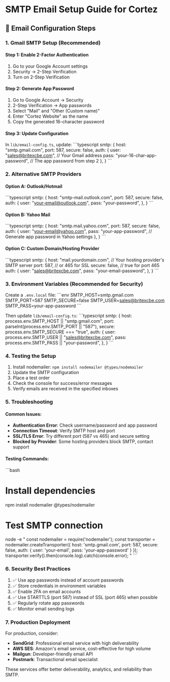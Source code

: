 # SMTP Email Setup Guide for Cortez

## 📧 Email Configuration Steps

### 1. Gmail SMTP Setup (Recommended)

#### Step 1: Enable 2-Factor Authentication
1. Go to your Google Account settings
2. Security → 2-Step Verification
3. Turn on 2-Step Verification

#### Step 2: Generate App Password
1. Go to Google Account → Security
2. 2-Step Verification → App passwords
3. Select "Mail" and "Other (Custom name)"
4. Enter "Cortez Website" as the name
5. Copy the generated 16-character password

#### Step 3: Update Configuration
In `lib/email-config.ts`, update:
\`\`\`typescript
smtp: {
  host: "smtp.gmail.com",
  port: 587,
  secure: false,
  auth: {
    user: "sales@britexcbe.com", // Your Gmail address
    pass: "your-16-char-app-password", // The app password from step 2
  },
}
\`\`\`

### 2. Alternative SMTP Providers

#### Option A: Outlook/Hotmail
\`\`\`typescript
smtp: {
  host: "smtp-mail.outlook.com",
  port: 587,
  secure: false,
  auth: {
    user: "your-email@outlook.com",
    pass: "your-password",
  },
}
\`\`\`

#### Option B: Yahoo Mail
\`\`\`typescript
smtp: {
  host: "smtp.mail.yahoo.com",
  port: 587,
  secure: false,
  auth: {
    user: "your-email@yahoo.com",
    pass: "your-app-password", // Generate app password in Yahoo settings
  },
}
\`\`\`

#### Option C: Custom Domain/Hosting Provider
\`\`\`typescript
smtp: {
  host: "mail.yourdomain.com", // Your hosting provider's SMTP server
  port: 587, // or 465 for SSL
  secure: false, // true for port 465
  auth: {
    user: "sales@britexcbe.com",
    pass: "your-email-password",
  },
}
\`\`\`

### 3. Environment Variables (Recommended for Security)

Create a `.env.local` file:
\`\`\`env
SMTP_HOST=smtp.gmail.com
SMTP_PORT=587
SMTP_SECURE=false
SMTP_USER=sales@britexcbe.com
SMTP_PASS=your-app-password
\`\`\`

Then update `lib/email-config.ts`:
\`\`\`typescript
smtp: {
  host: process.env.SMTP_HOST || "smtp.gmail.com",
  port: parseInt(process.env.SMTP_PORT || "587"),
  secure: process.env.SMTP_SECURE === "true",
  auth: {
    user: process.env.SMTP_USER || "sales@britexcbe.com",
    pass: process.env.SMTP_PASS || "your-password",
  },
}
\`\`\`

### 4. Testing the Setup

1. Install nodemailer: `npm install nodemailer @types/nodemailer`
2. Update the SMTP configuration
3. Place a test order
4. Check the console for success/error messages
5. Verify emails are received in the specified inboxes

### 5. Troubleshooting

#### Common Issues:
- **Authentication Error**: Check username/password and app password
- **Connection Timeout**: Verify SMTP host and port
- **SSL/TLS Error**: Try different port (587 vs 465) and secure setting
- **Blocked by Provider**: Some hosting providers block SMTP, contact support

#### Testing Commands:
\`\`\`bash
# Install dependencies
npm install nodemailer @types/nodemailer

# Test SMTP connection
node -e "
const nodemailer = require('nodemailer');
const transporter = nodemailer.createTransporter({
  host: 'smtp.gmail.com',
  port: 587,
  secure: false,
  auth: { user: 'your-email', pass: 'your-app-password' }
});
transporter.verify().then(console.log).catch(console.error);
"
\`\`\`

### 6. Security Best Practices

1. ✅ Use app passwords instead of account passwords
2. ✅ Store credentials in environment variables
3. ✅ Enable 2FA on email accounts
4. ✅ Use STARTTLS (port 587) instead of SSL (port 465) when possible
5. ✅ Regularly rotate app passwords
6. ✅ Monitor email sending logs

### 7. Production Deployment

For production, consider:
- **SendGrid**: Professional email service with high deliverability
- **AWS SES**: Amazon's email service, cost-effective for high volume
- **Mailgun**: Developer-friendly email API
- **Postmark**: Transactional email specialist

These services offer better deliverability, analytics, and reliability than SMTP.
